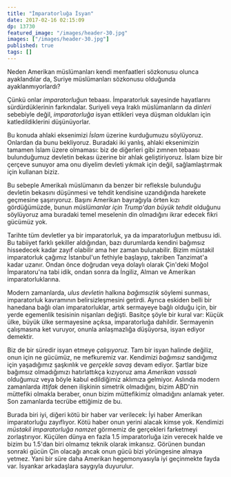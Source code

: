 ```yaml
---
title: "İmparatorluğa İsyan"
date: 2017-02-16 02:15:09
dp: 13730
featured_image: "/images/header-30.jpg"
images: ["/images/header-30.jpg"]
published: true
tags: []
---
```




Neden Amerikan müslümanları kendi menfaatleri sözkonusu olunca ayaklandılar da,
Suriye müslümanları sözkonusu olduğunda ayaklanmıyorlardı?

Çünkü onlar *imparatorluğun* tebaası. İmparatorluk sayesinde hayatlarını
sürdürdüklerinin farkındalar. Suriyeli veya Iraklı müslümanların da *dinleri*
sebebiyle değil, *imparatorluğa* isyan ettikleri veya düşman oldukları için
katledildiklerini düşünüyorlar. 

Bu konuda ahlaki eksenimizi *İslam* üzerine kurduğumuzu söylüyoruz. Onlardan da
bunu bekliyoruz. Buradaki iki yanlış, ahlaki eksenimizin tamamen İslam üzere
olmaması: biz de diğerleri gibi zımnen tebaası bulunduğumuz devletin bekası
üzerine bir ahlak geliştiriyoruz. İslam bize bir çerçeve sunuyor ama onu diyelim
devleti yıkmak için değil, sağlamlaştırmak için kullanan biziz.

Bu sebeple Amerikalı müslümanın da benzer bir refleksle bulunduğu devletin
bekasını düşünmesi ve tehdit kendisine uzandığında harekete geçmesine
şaşırıyoruz. Başını Amerikan bayrağıyla örten kızı gördüğümüzde, bunun
*müslümanlar için Trump'dan büyük tehdit* olduğunu söylüyoruz ama buradaki temel
meselenin din olmadığını ikrar edecek fikri gücümüz yok.

Tarihte tüm devletler ya bir imparatorluk, ya da imparatorluğun metbusu idi. Bu
tabiiyet farklı şekiller aldığından, bazı durumlarda kendini bağımsız hissedecek
kadar zayıf olabilir ama her zaman bulunabilir. Bizim müstakil imparatorluk
çağımız İstanbul'un fethiyle başlayıp, takriben Tanzimat'a kadar uzanır. Ondan
önce doğrudan veya dolaylı olarak Çin'deki Moğol İmparatoru'na tabi idik, ondan
sonra da İngiliz, Alman ve Amerikan imparatorluklarına.

Modern zamanlarda, *ulus devletin* halkına *bağımsızlık* söylemi sunması,
imparatorluk kavramının belirsizleşmesini getirdi. Ayrıca eskiden belli bir
hanedana bağlı olan imparatorluklar, artık sermayeye bağlı olduğu için, bir
yerde egemenlik tesisinin nişanları değişti. Basitçe şöyle bir kural var: Küçük
ülke, büyük ülke sermayesine açıksa, imparatorluğa dahildir. Sermayenin
çalışmasına ket vuruyor, onunla anlaşmazlığa düşüyorsa, isyan ediyor
demektir. 

Biz de bir süredir isyan etmeye *çalışıyoruz.* Tam bir isyan halinde değiliz,
onun için ne gücümüz, ne mefkuremiz var. Kendimizi *bağımsız* sandığımız için
yaşadığımız şaşkınlık ve *gerçekle savaş* devam ediyor. Şartlar bize bağımsız
olmadığımızı hatırlattıkça kızıyoruz ama *Amerikan vassalı* olduğumuz veya böyle
kabul edildiğimiz aklımıza gelmiyor. Aslında modern zamanlarda *ittifak* denen
ilişkinin simetrik olmadığını, bizim ABD'nin müttefiki olmakla beraber, onun
bizim müttefikimiz olmadığını anlamak yeter. Son zamanlarda tecrübe ettiğimiz de
bu. 

Burada biri iyi, diğeri kötü bir haber var verilecek: İyi haber Amerikan
imparatorluğu zayıflıyor. Kötü haber onun yerini alacak kimse yok. Kendimizi
*müstakil imparatorluğa namzet* görmemiz de gerçekleri farketmeyi
zorlaştırıyor. Küçülen dünya en fazla 1.5 imparatorluğa izin verecek halde ve
bizim bu 1.5'dan biri olmamız teknik olarak imkansız. Görünen bundan sonraki
gücün Çin olacağı ancak onun gücü bizi yörüngesine almaya yetmez. Yani bir süre
daha Amerikan hegemonyasıyla iyi geçinmekte fayda var. İsyankar arkadaşlara
saygıyla duyurulur.


